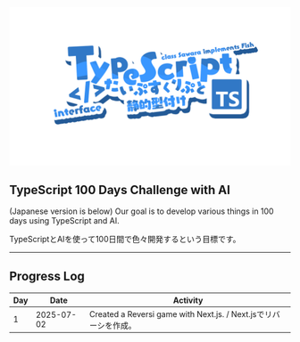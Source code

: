 ![TypeScript Logo](./TypeScript.png)

## TypeScript 100 Days Challenge with AI

(Japanese version is below)
Our goal is to develop various things in 100 days using TypeScript and AI.

TypeScriptとAIを使って100日間で色々開発するという目標です。

---

## Progress Log

| Day | Date       | Activity                               |
|-----|------------|----------------------------------------|
| 1   | 2025-07-02 | Created a Reversi game with Next.js. / Next.jsでリバーシを作成。 |
